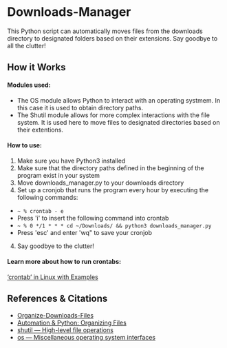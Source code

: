# Downloads-Manager
This Python script can automatically moves files from the downloads directory to designated folders based on their extensions. Say goodbye to all the clutter!

## How it Works

#### Modules used:
- The OS module allows Python to interact with an operating systmem. In this case it is used to obtain directory paths.
- The Shutil module allows for more complex interactions with the file system. It is used here to move files to designated directories based on their extentions.

#### How to use:
1. Make sure you have Python3 installed
1. Make sure that the directory paths defined in the beginning of the program exist in your system
2. Move downloads_manager.py to your downloads directory
3. Set up a cronjob that runs the program every hour by executing the following commands:
  * `~ % crontab - e`
  * Press 'i' to insert the following command into crontab
  * `~ % 0 */1 * * * cd ~/Downloads/ && python3 downloads_manager.py`
  * Press 'esc' and enter 'wq" to save your cronjob
4. Say goodbye to the clutter!

#### Learn more about how to run crontabs:
[‘crontab’ in Linux with Examples](https://crontab.guru)

## References & Citations
* [Organize-Downloads-Files](https://github.com/nitish-dev-1503/Organize-Download-Files)
* [Automation & Python: Organizing Files](https://medium.com/swlh/automation-python-organizing-files-5d2b6b933402)
* [shutil — High-level file operations](https://docs.python.org/3/library/shutil.html)
* [os — Miscellaneous operating system interfaces](https://docs.python.org/3/library/os.html)
